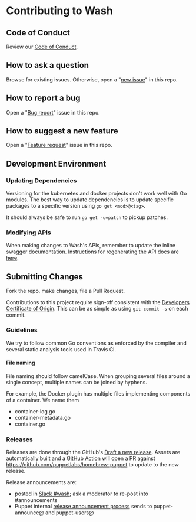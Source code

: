 # Contributing to Wash

## Code of Conduct

Review our [Code of Conduct](./CODE_OF_CONDUCT.md).

## How to ask a question

Browse for existing issues. Otherwise, open a "[new issue](https://github.com/puppetlabs/wash/issues/new)" in this repo.

## How to report a bug

Open a "[Bug report](https://github.com/puppetlabs/wash/issues/new?template=bug-report.md)" issue in this repo.

## How to suggest a new feature

Open a "[Feature request](https://github.com/puppetlabs/wash/issues/new?template=feature-request.md)" issue in this repo.

## Development Environment

### Updating Dependencies

Versioning for the kubernetes and docker projects don't work well with Go modules. The best way to update dependencies is to update specific packages to a specific version using `go get <mod>@<tag>`.

It should always be safe to run `go get -u=patch` to pickup patches.

### Modifying APIs

When making changes to Wash's APIs, remember to update the inline swagger documentation. Instructions for regenerating the API docs are [here](./website/README.md#regenerate-swagger-docs).

## Submitting Changes
Fork the repo, make changes, file a Pull Request.

Contributions to this project require sign-off consistent with the [Developers Certificate of Origin](https://developercertificate.org). This can be as simple as using `git commit -s` on each commit.

### Guidelines

We try to follow common Go conventions as enforced by the compiler and several static analysis tools used in Travis CI.

#### File naming

File naming should follow camelCase. When grouping several files around a single concept, multiple names can be joined by hyphens.

For example, the Docker plugin has multiple files implementing components of a container. We name them
- container-log.go
- container-metadata.go
- container.go

### Releases

Releases are done through the GitHub's [Draft a new release](https://github.com/puppetlabs/wash/releases/new). Assets are automatically built and a [GitHub Action](https://github.com/puppetlabs/wash/blob/master/.github/workflows/release.yml) will open a PR against https://github.com/puppetlabs/homebrew-puppet to update to the new release.

Release announcements are:
- posted in [Slack #wash](https://puppetcommunity.slack.com/app_redirect?channel=wash); ask a moderator to re-post into #announcements
- Puppet internal [release announcement process](https://confluence.puppetlabs.com/display/PM/Sending+Product+Release+Announcements) sends to puppet-announce@ and puppet-users@

